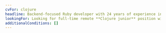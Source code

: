 ```yaml
---
cvFor: clojure
headline: Backend-focused Ruby developer with 24 years of experience in writing clean, maintainable and testable code, wishing to migrate to Clojure
lookingFor: Looking for full-time remote **Clojure junior** position with growing perspective
additionalConditions: []
---
```

